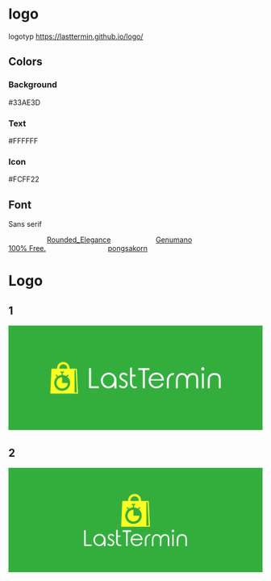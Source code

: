 # logo
logotyp
https://lasttermin.github.io/logo/

## Colors

### Background

  #33AE3D

### Text

  #FFFFFF

### Icon

  #FCFF22

## Font

 Sans serif
 
  <div class="glitter-meta-authors" style="color: rgb(255, 255, 255);">
        Font in use <a target="_blank" href="https://www.dafont.com/rounded-elegance.font">Rounded_Elegance</a> designed by
        <a target="_blank" href="mailto:dcc700@gmail.com">Genumano</a>
        and licensed under
        <a target="_blank" href="https://www.dafont.com/faq.php#copyright">100% Free.</a>
          Icon Designed by
          <a target="_blank" href="https://thenounproject.com/pongsakorn_tantiyakorn">pongsakorn</a></div>
          
          
          
# Logo

## 1
![1/cover.png](1/cover.png)

## 2
![2/cover.png](2/cover.png)

